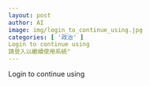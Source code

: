 ```yaml
---
layout: post
author: AI
image: img/login_to_continue_using.jpg
categories: [ '政治' ]
Login to continue using
請登入以繼續使用系統"
---
```

Login to continue using